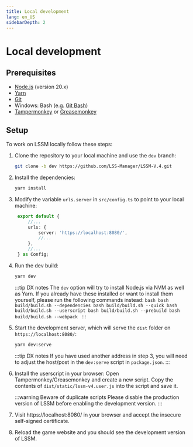 ```yaml
---
title: Local development
lang: en_US
sidebarDepth: 2
---
```


# Local development

## Prerequisites

- [Node.js](https://nodejs.org/en/) (version 20.x)
- [Yarn](https://yarnpkg.com/)
- [Git](https://git-scm.com/)
- Windows: Bash (e.g. [Git Bash](https://gitforwindows.org/))
- [Tampermonkey](https://www.tampermonkey.net/) or [Greasemonkey](https://www.greasespot.net/)

## Setup

To work on LSSM locally follow these steps:

1. Clone the repository to your local machine and use the `dev` branch:
   ```bash
   git clone -b dev https://github.com/LSS-Manager/LSSM-V.4.git
    ```
2. Install the dependencies:
   ```bash
   yarn install
   ```
3. Modify the variable `urls.server` in `src/config.ts` to point to your local machine:
   ```ts
    export default {
        //...
        urls: {
            server: 'https://localhost:8080/',
            //...
        },
        //...
    } as Config;
   ```
4. Run the dev build:
   ```bash
   yarn dev
   ```

    :::tip DX notes
    The `dev` option will try to install Node.js via NVM as well as Yarn.
    If you already have these installed or want to install them yourself, please run the following commands instead:
       ```bash
       bash build/build.sh --dependencies
       bash build/build.sh --quick
       bash build/build.sh --userscript
       bash build/build.sh --prebuild
       bash build/build.sh --webpack
       ```
    :::

5. Start the development server, which will serve the `dist` folder on `https://localhost:8080/`:
   ```bash
   yarn dev:serve
   ```

   :::tip DX notes
   If you have used another address in step 3, you will need to adjust the host/post in the `dev:serve` script in `package.json`.
   :::

6. Install the userscript in your browser:
   Open Tampermonkey/Greasemonkey and create a new script.
   Copy the contents of `dist/static/lssm-v4.user.js` into the script and save it.

   :::warning Beware of duplicate scripts
   Please disable the production version of LSSM before enabling the development version.
   :::

7. Visit https://localhost:8080/ in your browser and accept the insecure self-signed certificate.
8. Reload the game website and you should see the development version of LSSM.
